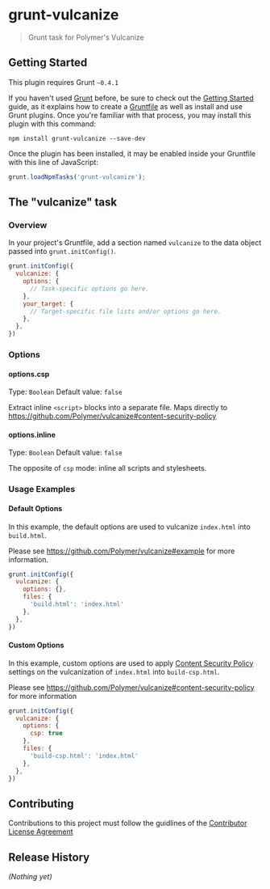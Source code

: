 # grunt-vulcanize

> Grunt task for Polymer's Vulcanize

## Getting Started
This plugin requires Grunt `~0.4.1`

If you haven't used [Grunt](http://gruntjs.com/) before, be sure to check out the [Getting Started](http://gruntjs.com/getting-started) guide, as it explains how to create a [Gruntfile](http://gruntjs.com/sample-gruntfile) as well as install and use Grunt plugins. Once you're familiar with that process, you may install this plugin with this command:

```shell
npm install grunt-vulcanize --save-dev
```

Once the plugin has been installed, it may be enabled inside your Gruntfile with this line of JavaScript:

```js
grunt.loadNpmTasks('grunt-vulcanize');
```

## The "vulcanize" task

### Overview
In your project's Gruntfile, add a section named `vulcanize` to the data object passed into `grunt.initConfig()`.

```js
grunt.initConfig({
  vulcanize: {
    options: {
      // Task-specific options go here.
    },
    your_target: {
      // Target-specific file lists and/or options go here.
    },
  },
})
```

### Options

#### options.csp
Type: `Boolean`
Default value: `false`

Extract inline `<script>` blocks into a separate file. Maps directly to https://github.com/Polymer/vulcanize#content-security-policy

#### options.inline
Type: `Boolean`
Default value: `false`

The opposite of `csp` mode: inline all scripts and stylesheets.

### Usage Examples

#### Default Options
In this example, the default options are used to vulcanize `index.html` into `build.html`.

Please see https://github.com/Polymer/vulcanize#example for more information.

```js
grunt.initConfig({
  vulcanize: {
    options: {},
    files: {
      'build.html': 'index.html'
    },
  },
})
```

#### Custom Options
In this example, custom options are used to apply [Content Security Policy](http://en.wikipedia.org/wiki/Content_Security_Policy) settings on the vulcanization of `index.html` into `build-csp.html`.

Please see https://github.com/Polymer/vulcanize#content-security-policy for more information

```js
grunt.initConfig({
  vulcanize: {
    options: {
      csp: true
    },
    files: {
      'build-csp.html': 'index.html'
    },
  },
})
```

## Contributing
Contributions to this project must follow the guidlines of the [Contributor License Agreement](https://github.com/Polymer/polymer/blob/master/CONTRIBUTING.md)

## Release History
_(Nothing yet)_
